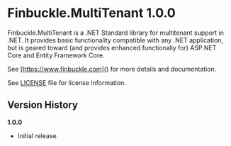 # Finbuckle.MultiTenant 1.0.0

Finbuckle.MultiTenant is a .NET Standard library for multitenant support in .NET. It provides basic functionality compatible with any .NET application, but is geared toward (and provides enhanced functionaliy for) ASP.NET Core and Entity Framework Core.

See [https://www.finbuckle.com]() for more details and documentation.  

See [LICENSE](LICENSE) file for license information.

## Version History

**1.0.0**
* Initial release.